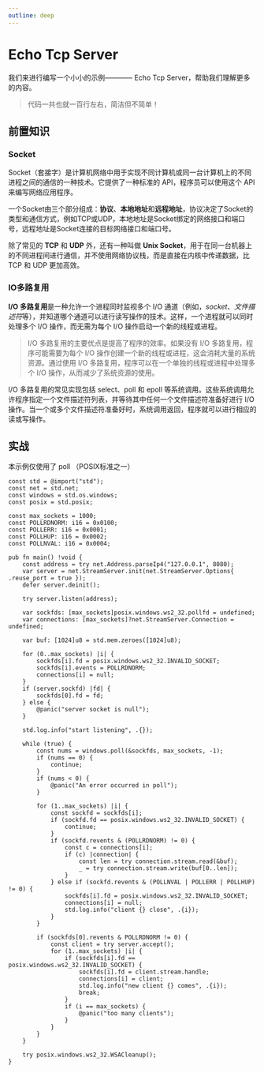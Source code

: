 ```yaml
---
outline: deep
---
```


# Echo Tcp Server

我们来进行编写一个小小的示例———— Echo Tcp Server，帮助我们理解更多的内容。

> 代码一共也就一百行左右，简洁但不简单！

## 前置知识

### Socket

Socket（套接字）是计算机网络中用于实现不同计算机或同一台计算机上的不同进程之间的通信的一种技术。它提供了一种标准的 API，程序员可以使用这个 API 来编写网络应用程序。

一个Socket由三个部分组成：**协议**、**本地地址**和**远程地址**，协议决定了Socket的类型和通信方式，例如TCP或UDP，本地地址是Socket绑定的网络接口和端口号，远程地址是Socket连接的目标网络接口和端口号。

除了常见的 **TCP** 和 **UDP** 外，还有一种叫做 **Unix Socket**，用于在同一台机器上的不同进程间进行通信，并不使用网络协议栈，而是直接在内核中传递数据，比 TCP 和 UDP 更加高效。

### IO多路复用

**I/O 多路复用**是一种允许一个进程同时监视多个 I/O 通道（例如，*socket*、*文件描述符*等），并知道哪个通道可以进行读写操作的技术。这样，一个进程就可以同时处理多个 I/O 操作，而无需为每个 I/O 操作启动一个新的线程或进程。

> I/O 多路复用的主要优点是提高了程序的效率。如果没有 I/O 多路复用，程序可能需要为每个 I/O 操作创建一个新的线程或进程，这会消耗大量的系统资源。通过使用 I/O 多路复用，程序可以在一个单独的线程或进程中处理多个 I/O 操作，从而减少了系统资源的使用。

I/O 多路复用的常见实现包括 select、poll 和 epoll 等系统调用。这些系统调用允许程序指定一个文件描述符列表，并等待其中任何一个文件描述符准备好进行 I/O 操作。当一个或多个文件描述符准备好时，系统调用返回，程序就可以进行相应的读或写操作。

## 实战

本示例仅使用了 poll （POSIX标准之一）

```zig
const std = @import("std");
const net = std.net;
const windows = std.os.windows;
const posix = std.posix;

const max_sockets = 1000;
const POLLRDNORM: i16 = 0x0100;
const POLLERR: i16 = 0x0001;
const POLLHUP: i16 = 0x0002;
const POLLNVAL: i16 = 0x0004;

pub fn main() !void {
    const address = try net.Address.parseIp4("127.0.0.1", 8080);
    var server = net.StreamServer.init(net.StreamServer.Options{ .reuse_port = true });
    defer server.deinit();

    try server.listen(address);

    var sockfds: [max_sockets]posix.windows.ws2_32.pollfd = undefined;
    var connections: [max_sockets]?net.StreamServer.Connection = undefined;

    var buf: [1024]u8 = std.mem.zeroes([1024]u8);

    for (0..max_sockets) |i| {
        sockfds[i].fd = posix.windows.ws2_32.INVALID_SOCKET;
        sockfds[i].events = POLLRDNORM;
        connections[i] = null;
    }
    if (server.sockfd) |fd| {
        sockfds[0].fd = fd;
    } else {
        @panic("server socket is null");
    }

    std.log.info("start listening", .{});

    while (true) {
        const nums = windows.poll(&sockfds, max_sockets, -1);
        if (nums == 0) {
            continue;
        }
        if (nums < 0) {
            @panic("An error occurred in poll");
        }

        for (1..max_sockets) |i| {
            const sockfd = sockfds[i];
            if (sockfd.fd == posix.windows.ws2_32.INVALID_SOCKET) {
                continue;
            }
            if (sockfd.revents & (POLLRDNORM) != 0) {
                const c = connections[i];
                if (c) |connection| {
                    const len = try connection.stream.read(&buf);
                    _ = try connection.stream.write(buf[0..len]);
                }
            } else if (sockfd.revents & (POLLNVAL | POLLERR | POLLHUP) != 0) {
                sockfds[i].fd = posix.windows.ws2_32.INVALID_SOCKET;
                connections[i] = null;
                std.log.info("client {} close", .{i});
            }
        }

        if (sockfds[0].revents & POLLRDNORM != 0) {
            const client = try server.accept();
            for (1..max_sockets) |i| {
                if (sockfds[i].fd == posix.windows.ws2_32.INVALID_SOCKET) {
                    sockfds[i].fd = client.stream.handle;
                    connections[i] = client;
                    std.log.info("new client {} comes", .{i});
                    break;
                }
                if (i == max_sockets) {
                    @panic("too many clients");
                }
            }
        }
    }

    try posix.windows.ws2_32.WSACleanup();
}
```